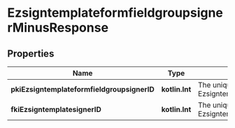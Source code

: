 
# EzsigntemplateformfieldgroupsignerMinusResponse

## Properties
Name | Type | Description | Notes
------------ | ------------- | ------------- | -------------
**pkiEzsigntemplateformfieldgroupsignerID** | **kotlin.Int** | The unique ID of the Ezsigntemplateformfieldgroupsigner | 
**fkiEzsigntemplatesignerID** | **kotlin.Int** | The unique ID of the Ezsigntemplatesigner | 



